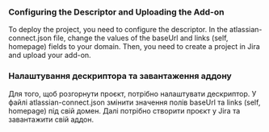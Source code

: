 ### Configuring the Descriptor and Uploading the Add-on

To deploy the project, you need to configure the descriptor. In the atlassian-connect.json file, change the values of the baseUrl and links (self, homepage) fields to your domain. Then, you need to create a project in Jira and upload your add-on.

### Налаштування дескриптора та завантаження аддону

Для того, щоб розгорнути проєкт, потрібно налаштувати дескриптор. У файлі atlassian-connect.json змінити значення полів baseUrl та links (self, homepage) під свій домен. Далі потрібно створити проєкт у Jira та завантажити свій аддон.

